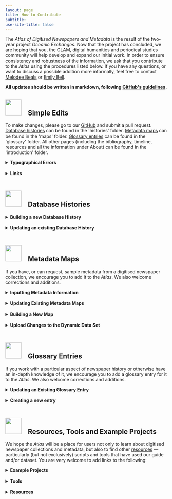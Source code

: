 ```yaml
---
layout: page
title: How to Contribute
subtitle:  
use-site-title: false
---
```


<p>The <em>Atlas of Digitised Newspapers and Metadata</em> is the result of the two-year project <em>Oceanic Exchanges</em>. Now that the project has concluded, we are hoping that you, the GLAM, digital humanities and periodical studies community will help develop and expand our initial work. In order to ensure consistency and robustness of the information, we ask that you contribute to the <em>Atlas</em> using the procedures listed below.  If you have any questions, or want to discuss a possible addition more informally, feel free to contact <a href="/AtlasOfDigitisedNewspapers/AtlasOfDigitisedNewspapers.github.io/blob/master/introduction/m.h.beals@lboro.ac.uk">Melodee Beals</a> or <a href="/AtlasOfDigitisedNewspapers/AtlasOfDigitisedNewspapers.github.io/blob/master/introduction/e.bell@lboro.ac.uk">Emily Bell</a>.</p>

<p><strong>All updates should be written in markdown, following <a href="https://github.com/adam-p/markdown-here/wiki/Markdown-Cheatsheet">GitHub's guidelines</a>.</strong></p>
<h2><img src="../../img/pointinghand.png" width="50" style="margin:0px 20px 0px 0px"><a id="user-content-simple-edits" class="anchor" aria-hidden="true" href="#simple-edits"></a>Simple Edits</h2>

<p>To make changes, please go to our <a href="https://github.com/AtlasOfDigitisedNewspapers/AtlasOfDigitisedNewspapers.github.io">GitHub</a> and submit a pull request. <a href="https://www.digitisednewspapers.net/histories/" rel="nofollow">Database histories</a> can be found in the 'histories' folder. <a href="https://www.digitisednewspapers.net/maps/" rel="nofollow">Metadata maps</a> can be found in the 'maps' folder. <a href="https://www.digitisednewspapers.net/glossary/" rel="nofollow">Glossary entries</a> can be found in the 'glossary' folder. All other pages (including the bibliography, timeline, resources and all the information under About) can be found in the 'introduction' folder.</p>
<details>
  <summary><b>Typographical Errors</b></summary>

<p>Thank you for spotting it! Please find the relevant page on our <a href="https://github.com/AtlasOfDigitisedNewspapers/AtlasOfDigitisedNewspapers.github.io">GitHub</a> (in the folders as indicated above) and fix it directly, indicating in the commit what the change is, and submit a pull request. We will review and approve corrections.</p>
</details><br/>
  
<details>
  <summary><b>Links</b></summary>

<p>We welcome new links to other relevant pages in the <em>Atlas</em>, other URIs for fields, and documentation pertaining to the collections we have analysed. If you would like to add a new external <a href="https://www.digitisednewspapers.net/introduction/web/" rel="nofollow">Resource</a>, please see the relevant sections at the bottom of this page.</p>

<p>Adding links in markdown is very easy. Just surround your chosen term with square brackets, and put the link in brackets immediately after.</p>
<blockquote>

<p>[Like this](link)</p>
</blockquote>

<p>If you would like to add a clarification (e.g. explaining a term, adding in a new key date in a database history, expanding on a point in a metadata map or glossary entry), please go to the relevant file (in the folders indicated above) and make the change directly. Please specify in the commit what the change is and submit a pull request. We will review and approve the submitted request.</p>
</details><br/>
<h2><img src="../../img/pointinghand.png" width="50" style="margin:0px 20px 0px 0px"><a id="user-content-database-histories" class="anchor" aria-hidden="true" href="#database-histories"></a>Database Histories</h2>
<details>
  <summary><b>Building a new Database History</b></summary>
</details><br/>
  
<details>
  <summary><b>Updating an existing Database History</b></summary>
</details><br/> 
<h2><img src="../../img/pointinghand.png" width="50" style="margin:0px 20px 0px 0px"><a id="user-content-metadata-maps" class="anchor" aria-hidden="true" href="#metadata-maps"></a>Metadata Maps</h2>

<p>If you have, or can request, sample metadata from a digitised newspaper collection, we encourage you to add it to the <em>Atlas</em>. We also welcome corrections and additions.</p>
<details>
  <summary><b>Inputting Metadata Information</b></summary>

<p>The first step when adding a new instantiation is to map the relationships between the metadata elements and attributes using your sample file. If you are using Excel or any other spreadsheet software, ensure you can save as a .tsv file and ensure your headings correspond to <a href="https://figshare.com/articles/Full_Map_of_Digitised_Newspaper_Metadata/11560110" rel="nofollow">our dataset</a>.</p>

<p>Assigning an <strong>NUID</strong> (starting after the highest number in our <a href="https://figshare.com/articles/Full_Map_of_Digitised_Newspaper_Metadata/11560110" rel="nofollow">existing dataset</a>), enter a new line for every element and attribute in the metadata sample. Even repeated fields (such as <a href="https://www.digitisednewspapers.net/maps/id/" rel="nofollow">@ID</a>) should be filled separately <strong>where they contain different kinds of information</strong> (e.g. @ID might be a newspaper ID, an issue ID, or an article ID). If the same field is used but with different attributes, this can be indicated in the XPath with square brackets, for example:</p>
<blockquote>

<p>mets:mets\mets:dmdSec\mets:mdWrap\mets:xmlData\mods:mods\mods:name[@type="personal"]\mods:role\mods:namePart@</p>
</blockquote>

<p>Assign a <strong>collection ID</strong> (which should be a 2-character abbreviation of the database name, followed by a 2-character abbreviation of the type of file e.g. PPAL for Papers Past ALTO). When recording <strong>XPaths</strong>, ensure attributes are indicated by an @ symbol and record the name of the field itself separately under <strong>Name</strong>. Record the <strong>format</strong> as accurately as possible for each field (e.g. even if it is a METS file, it might use MIX or another XML standard for specific elements).</p>

<p><strong>Content types</strong> are as follows:</p>

<p>| BOO | A <strong>Boolean</strong> char such as 0/1 or Y/N  |
| COO | A set of numeric <strong>coordinates</strong> to delineate a segment of an image |
| DAT | A single <strong>date</strong>  |
| DAR | A <strong>range</strong> of dates  |
| FIN | A <strong>filename</strong>  |
| STR | An open-ended <strong>string</strong> of content (alphanumeric)  |
| MCH | <strong>Multiple choices</strong> (pre-defined)  |
| NUL | Holds no content; used as a <strong>container</strong> element for other fields  |
| NUM | <strong>Numeric</strong> value; may include the symbols . , -  |
| UID | Any form of unique <strong>ID</strong> or acronym  |
| URL | A <strong>URL</strong>  |</p>

<p><strong>Example content</strong> should be copied from the sample metadata. Where a whole article is contained in one field, this should be truncated. <strong>Multiple choice values</strong> should be included in a separate column, as found in metadata documentation or inferred from the metadata sample. Once these fields are defined, you can fill out the <strong>Category</strong> and <strong>Sub-Category</strong>. Please use the categories from our <em>Atlas</em>, unless mapping something that does not already have an entry. The categories are the main entry titles, and sub-categories are indicated under Instantiations where applicable.</p>

<p><strong>Definition</strong> information should be succinct and consistent with other fields of the same type across the dataset: please do look at existing definitions for your category of field. Many archives include downloadable documentation on their websites which explain the fields. Otherwise, the Library of Congress maintains many of the standards commonly used, and sources can be found in our <a href="https://www.digitisednewspapers.net/introduction/bibliography/" rel="nofollow">bibliography</a>.</p>

<p>There are three <strong>field types</strong>: mappable data, containers, and technical. Technical data refers to namespace information and other data that is not likely to be of interest to researchers. Containers are elements that do not directly hold any data themselves. Fields containing data should otherwise be categorised as mappable data. <strong>Element type</strong> is either XML_ELEMENT, XML_ATTRIBUTE or directory_structure_layer.</p>

<p><strong>Parent</strong>, <strong>Attributed</strong>, <strong>Child(ren)</strong> and <strong>Attributes</strong> should be used to create a hierarchy of the fields using the NUIDs. Starting with the root element, please indicate which elements are nested under others by using the Parent and Children columns, separating entries with a comma. For attributes, please ensure the field is filled out in both directions (indicating both the element that has attributes, and for the attribute which element it belongs to). For example:</p>
<table>
<thead>
<tr>
<th><strong>NUID</strong></th>
<th><strong>Xpath</strong></th>
<th><strong>Name</strong></th>
<th><strong>Parent</strong></th>
<th><strong>Attributed</strong></th>
<th><strong>Child(ren)</strong></th>
<th><strong>Attributes</strong></th>
</tr>
</thead>
<tbody>
<tr>
<td>43</td>
<td>issue\article\text\text.title\p\</td>
<td>wd</td>
<td>40</td>
<td></td>
<td></td>
<td>44</td>
</tr>
<tr>
<td>44</td>
<td>issue\article\text\text.title\p\wd@</td>
<td>pos</td>
<td></td>
<td>43</td>
<td></td>
<td></td>
</tr>
<tr>
<td>45</td>
<td>issue\article\text\text.cr\</td>
<td>pg</td>
<td>38</td>
<td></td>
<td>46</td>
<td>47, 48, 49</td>
</tr>
</tbody>
</table>
</details><br/>
  
<details>
  <summary><b>Updating Existing Metadata Maps</b></summary>

<p>Once the above process has been completed, fields that map to existing categories and sub-categories should be added to the appropriate map. Please use our existing headings.</p>

<p><strong>Category Notes</strong> should be used to link to URIs for the field type or make general comments about the fields. If you are only adding instantiations from one collection, it is unlikely that you will need to make significant changes to this section.</p>

<p><strong>Individual Collection Notes</strong> is a heading for you to add any quirks of the data from your new collection, such as inconsistencies when compared with our other collections, and multiple choice options.</p>

<p>Under <strong>Instantiations</strong>, please add the collection ID, XPath, content type and sample content.</p>

<p>Please also add your new <a href="https://www.digitisednewspapers.net/maps/" rel="nofollow">collection ID</a> to the introductory page.</p>
</details><br/>
  
<details>
  <summary><b>Building a New Map</b></summary>

<p>If you find a field that does not already have a category or sub-category that is of use to researchers, please create a new map under <a href="http://atlasofdigitisednewspapers.github.io/maps/" rel="nofollow">http://atlasofdigitisednewspapers.github.io/maps/</a> as [chosen-title.md].</p>

<p>The standard map entry is as follows:</p>
<details>
  <summary><b>Map page template</b></summary>
<pre><code>---
layout: map
title: [Title]
subtitle:  
use-site-title: false
---

&lt;h4 style="text-align:center;font-style:italic;margin-top:-20px;margin-bottom:50px;"&gt;&lt;a href="../../glossary/[filename.md]"&gt;View Glossary Entry&lt;/a&gt;&lt;/h4&gt;

## Technical Definition

## Category Notes

## Individual Collection Notes

## Instantiations

### [Sub-Category Title]
 
| [Collection ID]  |  [XPath including element/attribute name] | [Content type] | [Example content] |
</code></pre>
</details><br/>

<p>It should also be added to the relevant index (<a href="https://www.digitisednewspapers.net/maps/content/" rel="nofollow">Content</a>, <a href="https://www.digitisednewspapers.net/maps/citation/" rel="nofollow">Citation</a>, <a href="https://www.digitisednewspapers.net/maps/bibliographic/" rel="nofollow">Bibliographic</a>, <a href="https://www.digitisednewspapers.net/maps/holdings/" rel="nofollow">Holdings</a>, <a href="https://www.digitisednewspapers.net/maps/descriptive" rel="nofollow">Descriptive</a>, <a href="https://www.digitisednewspapers.net/maps/social/" rel="nofollow">User-Generated</a>, <a href="https://www.digitisednewspapers.net/maps/technical/" rel="nofollow">Technical</a>).</p>

<p><strong>Technical Definition</strong> should contain the broadest description of the category. It might indicate whether this is generally a field taken from a MARC record, or as printed on the object, etc. It should cross-reference other categories where appropriate by linking to the relevant page, to show how it is distinct from existing entries.</p>

<p>As described above, <strong>Category Notes</strong> should primarily be used to make general comments such as how common the field is, and <strong>Individual Collection Notes</strong> should provide more specific detail about the collections, such as multiple choice options and pertinent information from the documentation.</p>

<p><strong>Instantiations</strong> can be divided into sub-categories where sensible, marked with a section heading. Collection ID, XPath, content type and sample content should be included in the table. These sub-categories should also be indicated in the dataset.</p>

<p>Ensure you list the new <a href="https://www.digitisednewspapers.net/maps/" rel="nofollow">collection ID</a> on the overview page, indicating format and file type.</p>
</details><br/>
  
<details>
  <summary><b>Upload Changes to the Dynamic Data Set</b></summary>

<p>Please update the cells in a clearly delimited batch (i.e. do one set at a time, rather than lots of different types of update/additions) and send to us as a pull request. We will review the changes and either accept or send comments back for revisions.</p>
</details><br/>
<h2><img src="../../img/pointinghand.png" width="50" style="margin:0px 20px 0px 0px"><a id="user-content-glossary-entries" class="anchor" aria-hidden="true" href="#glossary-entries"></a>Glossary Entries</h2>

<p>If you work with a particular aspect of newspaper history or otherwise have an in-depth knowledge of it, we encourage you to add a glossary entry for it to the <em>Atlas</em>. We also welcome corrections and additions.</p>
<details>
  <summary><b>Updating an Existing Glossary Entry</b></summary>

<p>The glossary entries are intended to provide a short literature review of each term 'in the wild', as well as an account of how it was understood in the nineteenth century. We also welcome additional language variants, usage notes and examples to our existing entries.</p>

<p>For <strong>language variants</strong>, please simply add the term alongside the existing variants.</p>

<p><strong>Usage notes</strong> encompasses both the history of the term and its use in digitised newspaper collections. When adding information to this section, please also add any sources to our <a href="https://www.digitisednewspapers.net/introduction/bibliography/" rel="nofollow">bibliography</a> using MLA style. We especially welcome historical information concerning the development of the newspaper in non-Anglophone countries. Please ensure these usage notes are focused on the nineteenth-century newspaper rather than modern newspapers.</p>

<p>We are particularly interested to record variant terms and their use (for example, frequency versus periodicity) and more granular detail (such as the distinctions between daily, weekly, and monthly publications). These alternate terms can also be added to the <a href="https://www.digitisednewspapers.net/glossary/" rel="nofollow">glossary index</a>.</p>
</details><br/>  
    
<details>
  <summary><b>Creating a new entry</b></summary>

<p>We welcome new entries in our glossary. The glossary is not meant to be an exhaustive guide to newspaper history and layout as there is a wealth of scholarly literature on this subject, but should be tied to what is present in the metadata.</p>

<p>Please create a new glossary entry under <a href="http://atlasofdigitisednewspapers.github.io/glossary/" rel="nofollow">http://atlasofdigitisednewspapers.github.io/glossary/</a> as [chosen-title.md].</p>
<details>
  <summary><b>Glossary page template</b></summary>
<pre><code>---
layout: page
title: [Title]
subtitle:  
use-site-title: false
---

&lt;h4 style="text-align:center;font-style:italic;margin-top:-20px;margin-bottom:50px;"&gt;&lt;a href="../../maps/[filename.md]"&gt;View Metadata Map&lt;/a&gt;&lt;/h4&gt;

## Language Variants

## Usage Notes

## Examples

### [Sub-Type Examples]
</code></pre>
</details><br/>

<p>Ensure you also add the new entry to <a href="http://atlasofdigitisednewspapers.github.io/glossary/" rel="nofollow">http://atlasofdigitisednewspapers.github.io/glossary/</a>index.md as a link (the entries are in alphabetical order), so that it is visible on the <a href="https://www.digitisednewspapers.net/glossary/" rel="nofollow">glossary page</a>.</p>

<p><strong>Language Variants</strong>  
For content, citation, bibliographic and holdings metadata, we aim to include language variants representing the countries we have worked with on the project (Dutch, Finnish, German, Spanish). Please feel free to include other languages. These variants should be verified with reference to the literature rather than drawn from a translation tool.</p>

<p><strong>Usage Notes</strong>  
This section should include relevant information about the entry's evolution in the nineteenth century, and what term(s) would have been understood by contemporaries. For those based on layout terminology, please provide a specific description that makes it clear what is being referred to. You may also want to include relevant detail from the history of digitisation itself, where applicable.  Please link your glossary entry to the corresponding <a href="https://www.digitisednewspapers.net/maps/" rel="nofollow">metadata map</a>.</p>

<p><strong>Examples</strong>  
These can be drawn from nineteenth-century primary sources, but should primarily focus on how periodicals researchers, historians, digitisers, archivists and library scientists have used the term. Please add any new sources to our <a href="https://www.digitisednewspapers.net/introduction/bibliography/" rel="nofollow">bibliography</a> using MLA referencing. A good starting point is <em><a href="https://muse.jhu.edu/journal/304" rel="nofollow">Victorian Periodicals Review</a></em> or the <em>Dictionary of Nineteenth-Century Journalism</em> (ed. Marysa Demoor and Laurel Brake, 2009) for historical uses, and published <a href="https://www.ifla.org/annual-conference/proceedings" rel="nofollow">IFLA proceedings</a> for archive and library science usage.</p>
</details><br/>
<h2><img src="../../img/pointinghand.png" width="50" style="margin:0px 20px 0px 0px"><a id="user-content-resources-tools-and-example-projects" class="anchor" aria-hidden="true" href="#resources-tools-and-example-projects"></a>Resources, Tools and Example Projects</h2>

<p>We hope the <em>Atlas</em> will be a place for users not only to learn about digitised newspaper collections and metadata, but also  to find other <a href="https://www.digitisednewspapers.net/introduction/web/" rel="nofollow">resources</a> — particularly (but not exclusively) scripts and tools that have used our guide and/or dataset. You are very welcome to add links to the following:</p>
<details>
  <summary><b>Example Projects</b></summary>

<p>External projects using digitised newspaper data. Please provide a short summary of the project (3-5 lines).</p>
</details><br/>
  
<details>
  <summary><b>Tools</b></summary>

<p>Scripts or other tools to manipulate or make use of digitised newspaper databases. Please include a few words to explain what the tool does.</p>
</details><br/>
    
<details>
  <summary><b>Resources</b></summary>

<p>Written or visual resources discussing or aiding the use of digitised newspapers and metadata.</p>
</details><br/>
